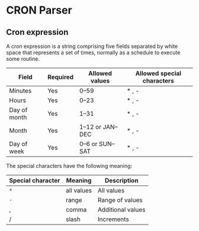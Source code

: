 # CRON Parser

## Cron expression
A cron expression is a string comprising five fields separated by white space that represents a set of times, normally as a schedule to execute some routine.

| Field        | Required | Allowed values  | Allowed special characters
| ---          | ---      | ---             | ---
| Minutes      | Yes      | 0–59            | * , -
| Hours        | Yes      | 0–23            | * , -
| Day of month | Yes      | 1–31            | * , -
| Month        | Yes      | 1–12 or JAN–DEC | * , -
| Day of week  | Yes      | 0–6 or SUN–SAT  | * , -

The special characters have the following meaning:

| Special character | Meaning    | Description
| ---               | ---        | ---
| `*`               | all values | All values
| `-`               | range      | Range of values
,                 | comma      | Additional values
/                 | slash      | Increments
